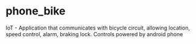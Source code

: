 # phone_bike
IoT - Application that communicates with bicycle circuit, allowing location, speed control, alarm, braking lock. Controls powered by android phone
